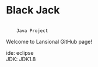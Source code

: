 # Black Jack

```

	Java Project

```

Welcome to Lansional GitHub page!

ide: eclipse <br>
JDK: JDK1.8